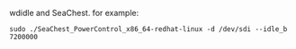 wdidle and SeaChest. for example:

    sudo ./SeaChest_PowerControl_x86_64-redhat-linux -d /dev/sdi --idle_b 7200000
